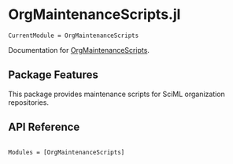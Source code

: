 # OrgMaintenanceScripts.jl

```@meta
CurrentModule = OrgMaintenanceScripts
```

Documentation for [OrgMaintenanceScripts](https://github.com/SciML/OrgMaintenanceScripts.jl).

## Package Features

This package provides maintenance scripts for SciML organization repositories.

## API Reference

```@index
```

```@autodocs
Modules = [OrgMaintenanceScripts]
```